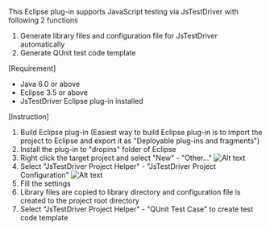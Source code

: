 This Eclipse plug-in supports JavaScript testing via JsTestDriver with following 2 functions

1. Generate library files and configuration file for JsTestDriver automatically
2. Generate QUnit test code template

[Requirement]
* Java 6.0 or above
* Eclipse 3.5 or above
* JsTestDriver Eclipse plug-in installed

[Instruction]
1. Build Eclipse plug-in
(Easiest way to build Eclipse plug-in is to import the project to Eclipse and export it as "Deployable plug-ins and fragments")
2. Install the plug-in to "dropins" folder of Eclipse
3. Right click the target project and select "New" - "Other..."
![Alt text](jstestdriver-eclipse-project-helper/image/image1.png)
4. Select "JsTestDriver Project Helper" - "JsTestDriver Project Configuration"
![Alt text](jstestdriver-eclipse-project-helper/image/image2.png)
5. Fill the settings
6. Library files are copied to library directory and configuration file is created to the project root directory
7. Select "JsTestDriver Project Helper" - "QUnit Test Case" to create test code template